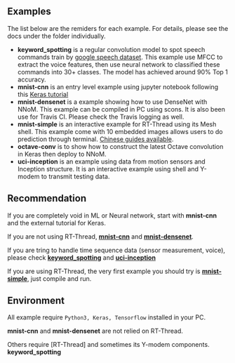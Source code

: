 
## Examples

The list below are the remiders for each example. 
For details, please see the docs under the folder individually. 

- **keyword_spotting** is a regular convolution model to spot speech commands train by [google speech dataset](https://ai.googleblog.com/2017/08/launching-speech-commands-dataset.html). 
This example use MFCC to extract the voice features, then use neural network to classified these commands into 30+ classes. 
The model has achieved around 90% Top 1 accuracy. 
- **mnist-cnn** is an entry level example using jupyter notebook following this [Keras tutorial](https://adventuresinmachinelearning.com/keras-tutorial-cnn-11-lines/) 
- **mnist-densenet** is a example showing how to use DenseNet with NNoM. 
This example can be compiled in PC using scons. It is also been use for Travis CI. Please check the Travis logging as well. 
- **mnist-simple** is an interactive example for RT-Thread using its Mesh shell. 
This example come with 10 embedded images allows users to do prediction through terminal. [Chinese guides available](../docs/example_mnist_simple_cn.md).
- **octave-conv** is to show how to construct the latest Octave convolution in Keras then deploy to NNoM. 
- **uci-inception** is an example using data from motion sensors and Inception structure. 
It is an interactive example using shell and Y-modem to transmit testing data. 

## Recommendation 

If you are completely void in ML or Neural network, start with **mnist-cnn** and the external tutorial for Keras. 

If you are not using RT-Thread, **[mnist-cnn](mnist-cnn)** and **[mnist-densenet](mnist-densenet)**.

If you are tring to handle time sequence data (sensor measurement, voice), please check **[keyword_spotting](keyword_spotting)** and **[uci-inception](uci-inception)**

If you are using RT-Thread, the very first example you should try is **[mnist-simple](mnist-simple)**, just compile and run. 


## Environment 

All example require `Python3, Keras, Tensorflow` installed in your PC. 

**mnist-cnn** and **mnist-densenet** are not relied on RT-Thread. 

Others require [RT-Thread] and sometimes its Y-modem components. **keyword_spotting**

